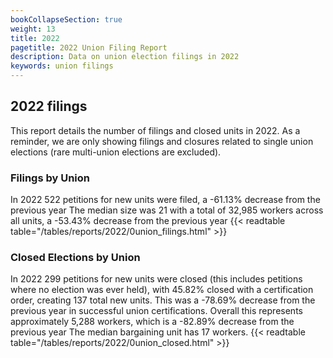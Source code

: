 ```yaml
---
bookCollapseSection: true
weight: 13
title: 2022
pagetitle: 2022 Union Filing Report
description: Data on union election filings in 2022
keywords: union filings
---
```


## 2022 filings

This report details the number of filings and closed units in 2022. As a reminder, we are only showing filings and closures related to single union elections (rare multi-union elections are excluded).

### Filings by Union
In 2022 522 petitions for new units were filed, a -61.13% decrease from the previous year The median size was 21 with a total of 32,985 workers across all units, a -53.43% decrease from the previous year
{{< readtable table="/tables/reports/2022/0union_filings.html" >}}

### Closed Elections by Union
In 2022 299 petitions for new units were closed (this includes petitions where no election was ever held), with 45.82% closed with a certification order, creating 137 total new units. This was a -78.69% decrease from the previous year in successful union certifications. Overall this represents approximately 5,288 workers, which is a -82.89% decrease from the previous year The median bargaining unit has 17 workers.
{{< readtable table="/tables/reports/2022/0union_closed.html" >}}
